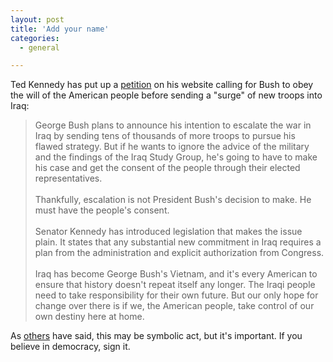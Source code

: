 ```yaml
---
layout: post
title: 'Add your name'
categories:
  - general

---
```


<p>
Ted Kennedy has put up a <a href="http://www.tedkennedy.com/page/s/ourdecision">petition</a> on his website calling for Bush to obey the will of the American people before sending a "surge" of new troops into Iraq: 
</p><blockquote>
George Bush plans to announce his intention to escalate the war in Iraq by sending tens of thousands of more troops to pursue his flawed strategy. But if he wants to ignore the advice of the military and the findings of the Iraq Study Group, he's going to have to make his case and get the consent of the people through their elected representatives.
<br />
<br />Thankfully, escalation is not President Bush's decision to make. He must have the people's consent.
<br />
<br />Senator Kennedy has introduced legislation that makes the issue plain. It states that any substantial new commitment in Iraq requires a plan from the administration and explicit authorization from Congress.
<br />
<br />Iraq has become George Bush's Vietnam, and it's every American to ensure that history doesn't repeat itself any longer. The Iraqi people need to take responsibility for their own future. But our only hope for change over there is if we, the American people, take control of our own destiny here at home.
</blockquote><p>
As <a href="http://www.hyperorg.com/blogger/mtarchive/our_decision_not_his.html">others</a> have said, this may be symbolic act, but it's important.  If you believe in democracy, sign it.  
</p>
